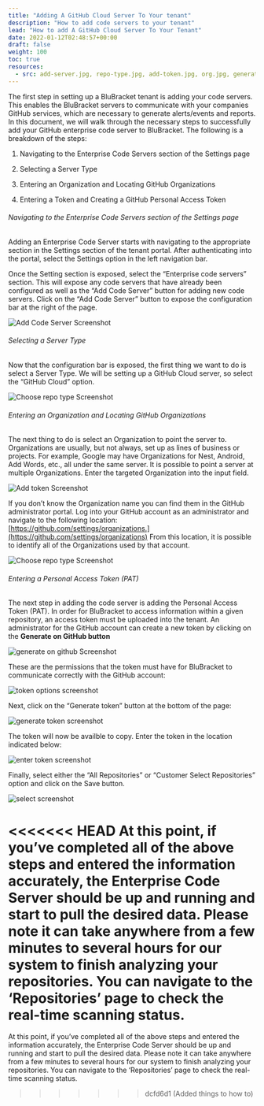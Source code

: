 ```yaml
---
title: "Adding A GitHub Cloud Server To Your tenant"
description: "How to add code servers to your tenant"
lead: "How to add A GitHub Cloud Server To Your Tenant"
date: 2022-01-12T02:48:57+00:00
draft: false
weight: 100
toc: true
resources:
  - src: add-server.jpg, repo-type.jpg, add-token.jpg, org.jpg, generate.jpg, token-options.jpg, generate-token.jpg, enter-token.jpg, select.jpg
---
```


The first step in setting up a BluBracket tenant is adding your code servers.  This enables the BluBracket servers to communicate with your companies GitHub services, which are necessary to generate alerts/events and reports.  In this document, we will walk through the necessary steps to successfully add your GitHub enterprise code server to BluBracket. The following is a breakdown of the steps:

1. Navigating to the Enterprise Code Servers section of the Settings page

2. Selecting a Server Type

3. Entering an Organization and Locating GitHub Organizations

4. Entering a Token and Creating a GitHub Personal Access Token

###### Navigating to the Enterprise Code Servers section of the Settings page

Adding an Enterprise Code Server starts with navigating to the appropriate section in the Settings section of the tenant portal.  After authenticating into the portal, select the Settings option in the left navigation bar.

Once the Setting section is exposed, select the “Enterprise code servers” section.  This will expose any code servers that have already been configured as well as the “Add Code Server” button for adding new code servers.  Click on the “Add Code Server” button to expose the configuration bar at the right of the page.

![Add Code Server Screenshot](add-server.jpg)

###### Selecting a Server Type

Now that the configuration bar is exposed, the first thing we want to do is select a Server Type.  We will be setting up a GitHub Cloud server, so select the “GitHub Cloud” option.

![Choose repo type Screenshot](repo-type.jpg)

###### Entering an Organization and Locating GitHub Organizations

The next thing to do is select an Organization to point the server to.  Organizations are usually, but not always, set up as lines of business or projects.  For example, Google may have Organizations for Nest, Android, Add Words, etc., all under the same server.  It is possible to point a server at multiple Organizations. Enter the targeted Organization into the input field.

![Add token Screenshot](add-token.jpg)

If you don’t know the Organization name you can find them in the GitHub administrator portal.  Log into your GitHub account as an administrator and navigate to the following location: [https://github.com/settings/organizations.](https://github.com/settings/organizations)  From this location, it is possible to identify all of the Organizations used by that account.

![Choose repo type Screenshot](orgs.jpg)

###### Entering a Personal Access Token (PAT)

The next step in adding the code server is adding the Personal Access Token (PAT). In order for BluBracket to access information within a given repository, an access token must be uploaded into the tenant.  An administrator for the GitHub account can create a new token by clicking on the **Generate on GitHub button**

![generate on github Screenshot](generate.jpg)

These are the permissions that the token must have for BluBracket to communicate correctly with the GitHub account:

![token options screenshot](token-options.jpg)

Next, click on the “Generate token” button at the bottom of the page:

![generate token screenshot](generate-token.jpg)

The token will now be availble to copy.  Enter the token in the location indicated below:

![enter token screenshot](enter-token.jpg)

Finally, select either the “All Repositories” or “Customer Select Repositories” option and click on the Save button.

![select screenshot](select.jpg)

<<<<<<< HEAD
At this point, if you’ve completed all of the above steps and entered the information accurately, the Enterprise Code Server should be up and running and start to pull the desired data. Please note it can take anywhere from a few minutes to several hours for our system to finish analyzing your repositories. You can navigate to the ‘Repositories’ page to check the real-time scanning status.
=======
At this point, if you’ve completed all of the above steps and entered the information accurately, the Enterprise Code Server should be up and running and start to pull the desired data. Please note it can take anywhere from a few minutes to several hours for our system to finish analyzing your repositories. You can navigate to the ‘Repositories’ page to check the real-time scanning status.
>>>>>>> dcfd6d1 (Added things to how to)
